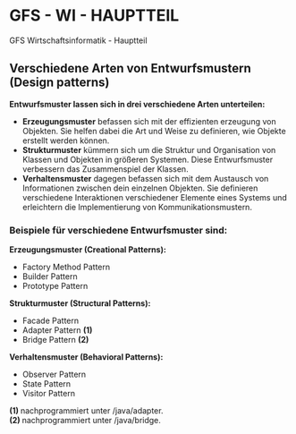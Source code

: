 # GFS - WI - HAUPTTEIL
GFS Wirtschaftsinformatik - Hauptteil

## <h2>Verschiedene Arten von Entwurfsmustern (Design patterns)</h2>
<strong>Entwurfsmuster lassen sich in drei verschiedene Arten unterteilen:</strong>
<ul>
   <li><strong>Erzeugungsmuster</strong> befassen sich mit der effizienten erzeugung von Objekten. Sie helfen dabei die Art und Weise zu definieren, wie Objekte erstellt werden können. </li><li><strong>Strukturmuster</strong> kümmern sich um die Struktur und Organisation von Klassen und Objekten in größeren Systemen. Diese Entwurfsmuster verbessern das Zusammenspiel der Klassen. </li><li><strong>Verhaltensmuster</strong> dagegen befassen sich mit dem Austausch von Informationen zwischen dein einzelnen Objekten. Sie definieren verschiedene Interaktionen verschiedener Elemente eines Systems und erleichtern die Implementierung von Kommunikationsmustern.</li>
</ul>

<h3>Beispiele für verschiedene Entwurfsmuster sind:</h3>

<strong>Erzeugungsmuster (Creational Patterns):</strong>
<ul>
  <li>Factory Method Pattern</li>
  <li>Builder Pattern</li>
  <li>Prototype Pattern</li>
</ul>
<strong>Strukturmuster (Structural Patterns):</strong>
<ul>
  <li>Facade Pattern</li>
  <li>Adapter Pattern <strong>(1)</strong></li>
  <li>Bridge Pattern <strong>(2)</strong></li>
</ul>
<strong>Verhaltensmuster (Behavioral Patterns):</strong>
<ul>
  <li>Observer Pattern</li>
  <li>State Pattern</li>
  <li>Visitor Pattern</li>
</ul>

<strong>(1) </strong> nachprogrammiert unter /java/adapter. </br>
<strong>(2) </strong> nachprogrammiert unter /java/bridge.
